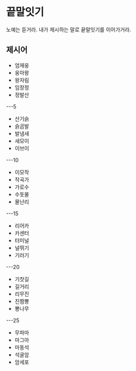 # 끝말잇기

노예는 듣거라. 내가 제시하는 말로 끝말잇기를 이어가거라.

## 제시어

- 엄재웅
- 웅마왕
- 왕자림
- 임창정
- 정발산

---5

- 산기슭
- 슭곰발
- 발냄새
- 새모이
- 이브이

---10

- 이모작
- 작곡가
- 가로수
- 수돗물
- 물난리

---15

- 리어카
- 카센터
- 터미널
- 널뛰기
- 기러기

---20

- 기찻길
- 길거리
- 리무진
- 진짬뽕
- 뽕나무

---25

- 무파마
- 마그마
- 마동석
- 석굴암
- 암세포
